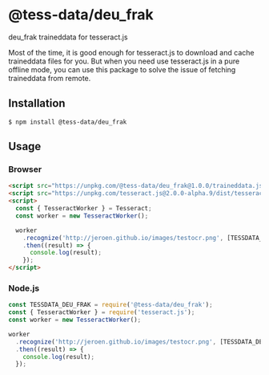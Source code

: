 # @tess-data/deu_frak

deu_frak traineddata for tesseract.js

Most of the time, it is good enough for tesseract.js to download and cache traineddata files for you.
But when you need use tesseract.js in a pure offline mode, you can use this package to solve the issue of fetching traineddata from remote.

## Installation

```
$ npm install @tess-data/deu_frak
```

## Usage

### Browser

```html
<script src="https://unpkg.com/@tess-data/deu_frak@1.0.0/traineddata.js"></script>
<script src="https://unpkg.com/tesseract.js@2.0.0-alpha.9/dist/tesseract.min.js"></script>
<script>
  const { TesseractWorker } = Tesseract;
  const worker = new TesseractWorker();

  worker
    .recognize('http://jeroen.github.io/images/testocr.png', [TESSDATA_DEU_FRAK])
    .then((result) => {
      console.log(result);
    });
</script>
```

### Node.js

```javascript
const TESSDATA_DEU_FRAK = require('@tess-data/deu_frak');
const { TesseractWorker } = require('tesseract.js');
const worker = new TesseractWorker();

worker
  .recognize('http://jeroen.github.io/images/testocr.png', [TESSDATA_DEU_FRAK])
  .then((result) => {
    console.log(result);
  });
```
